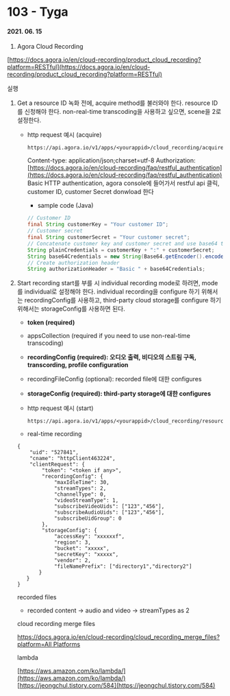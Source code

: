 103 - Tyga
========
#### 2021. 06. 15

1. Agora Cloud Recording

[https://docs.agora.io/en/cloud-recording/product_cloud_recording?platform=RESTful](https://docs.agora.io/en/cloud-recording/product_cloud_recording?platform=RESTful)

실행

1. Get a resource ID
녹화 전에, acquire method를 불러와야 한다. resource ID를 신청해야 한다.
non-real-time transcoding을 사용하고 싶으면, scene을 2로 설정한다.
    - http request 예시 (acquire)

        ```
        https://api.agora.io/v1/apps/<yourappid>/cloud_recording/acquire
        ```

        Content-type: application/json;charset=utf-8
        Authorization: [https://docs.agora.io/en/cloud-recording/faq/restful_authentication](https://docs.agora.io/en/cloud-recording/faq/restful_authentication)
        Basic HTTP authentication, agora console에 들어가서 restful api 클릭, customer ID, customer Secret donwload 한다

        - sample code (Java)

        ```java
        // Customer ID
        final String customerKey = "Your customer ID";
        // Customer secret
        final String customerSecret = "Your customer secret";
        // Concatenate customer key and customer secret and use base64 to encode the concatenated string
        String plainCredentials = customerKey + ":" + customerSecret;
        String base64Credentials = new String(Base64.getEncoder().encode(plainCredentials.getBytes()));
        // Create authorization header
        String authorizationHeader = "Basic " + base64Credentials;
        ```

2. Start recording
start를 부를 시 individual recording mode로 하려면, mode를 individual로 설정해야 한다.
individual recording을 configure 하기 위해서는 recordingConfig를 사용하고, third-party cloud storage를 configure 하기 위해서는 storageConfig를 사용하면 된다.
    - **token (required)**
    - appsCollection (required if you need to use non-real-time transcoding)
    - **recordingConfig (required): 오디오 출력, 비디오의 스트림 구독, transcording, profile configuration**
    - recordingFileConfig (optional): recorded file에 대한 configures
    - **storageConfig (required): third-party storage에 대한 configures**
    - http request 예시 (start)

        ```
        https://api.agora.io/v1/apps/<yourappid>/cloud_recording/resourceid/<resourceid>/mode/individual/start
        ```

    - real-time recording

    ```
    {
        "uid": "527841",
        "cname": "httpClient463224",
        "clientRequest": {
            "token": "<token if any>",
            "recordingConfig": {
                "maxIdleTime": 30,
                "streamTypes": 2,
                "channelType": 0,
                "videoStreamType": 1,
                "subscribeVideoUids": ["123","456"],
                "subscribeAudioUids": ["123","456"],
                "subscribeUidGroup": 0
            },
            "storageConfig": {
                "accessKey": "xxxxxxf",
                "region": 3,
                "bucket": "xxxxx",
                "secretKey": "xxxxx",
                "vendor": 2,
                "fileNamePrefix": ["directory1","directory2"]
           }
       }
    }
    ```

    recorded files

    - recorded content → audio and video → streamTypes as 2

    cloud recording merge files

    [https://docs.agora.io/en/cloud-recording/cloud_recording_merge_files?platform=All Platforms](https://docs.agora.io/en/cloud-recording/cloud_recording_merge_files?platform=All%20Platforms)

    lambda

    [https://aws.amazon.com/ko/lambda/](https://aws.amazon.com/ko/lambda/)
    [https://jeongchul.tistory.com/584](https://jeongchul.tistory.com/584)
